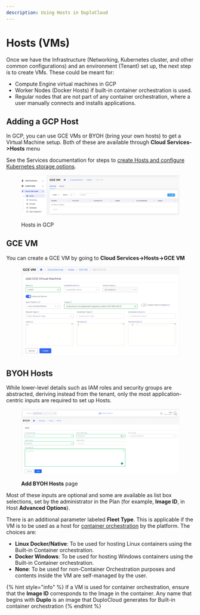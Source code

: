 ```yaml
---
description: Using Hosts in DuploCloud
---
```


# Hosts (VMs)

Once we have the Infrastructure (Networking, Kubernetes cluster, and other common configurations) and an environment (Tenant) set up, the next step is to create VMs. These could be meant for:

* Compute Engine virtual machines in GCP
* Worker Nodes (Docker Hosts) if built-in container orchestration is used.
* Regular nodes that are not part of any container orchestration, where a user manually connects and installs applications.&#x20;

## Adding a GCP Host <a href="#id-3-toc-title" id="id-3-toc-title"></a>

In GCP, you can use GCE VMs or BYOH (bring your own hosts) to get a Virtual Machine setup. Both of these are available through **Cloud Services->Hosts** menu

See the Services documentation for steps to [create Hosts and configure Kubernetes storage options](../gcp-services/containers/).&#x20;

<figure><img src="../../.gitbook/assets/Screenshot 2024-02-12 at 5.21.26 PM.png" alt=""><figcaption><p>Hosts in GCP</p></figcaption></figure>

## GCE VM

You can create a GCE VM by going to **Cloud Services->Hosts->GCE VM**

<figure><img src="../../.gitbook/assets/Screenshot 2024-02-12 at 5.24.09 PM.png" alt=""><figcaption></figcaption></figure>

## BYOH Hosts

While lower-level details such as IAM roles and security groups are abstracted, deriving instead from the tenant, only the most application-centric inputs are required to set up Hosts.&#x20;

<figure><img src="../../.gitbook/assets/GCP_HOSTS_Add_BYOH (1).png" alt=""><figcaption><p><strong>Add BYOH Hosts</strong> page </p></figcaption></figure>

Most of these inputs are optional and some are available as list box selections, set by the administrator in the Plan (for example, **Image ID**, in Host **Advanced Options**).&#x20;

There is an additional parameter labeled **Fleet Type**. This is applicable if the VM is to be used as a host for [container orchestration](broken-reference) by the platform. The choices are:

* **Linux Docker/Native**: To be used for hosting Linux containers using the Built-in Container orchestration.      &#x20;
* **Docker Windows**: To be used for hosting Windows containers using the Built-in Container orchestration.
* **None**: To be used for non-Container Orchestration purposes and contents inside the VM are self-managed by the user.

{% hint style="info" %}
If a VM is used for container orchestration, ensure that the **Image ID** corresponds to the Image in the container. Any name that begins with **Duplo** is an image that DuploCloud generates for Built-in container orchestration &#x20;
{% endhint %}
